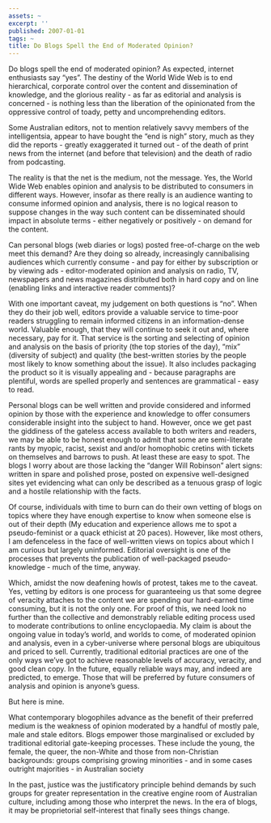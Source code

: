 ```yaml
---
assets: ~
excerpt: ''
published: 2007-01-01
tags: ~
title: Do Blogs Spell the End of Moderated Opinion?
---
```

Do blogs spell the end of moderated opinion? As expected, internet
enthusiasts say “yes”. The destiny of the World Wide Web is to end
hierarchical, corporate control over the content and dissemination of
knowledge, and the glorious reality - as far as editorial and analysis
is concerned - is nothing less than the liberation of the opinionated
from the oppressive control of toady, petty and uncomprehending editors.

Some Australian editors, not to mention relatively savvy members of the
intelligentsia, appear to have bought the “end is nigh” story, much as
they did the reports - greatly exaggerated it turned out - of the death
of print news from the internet (and before that television) and the
death of radio from podcasting.

The reality is that the net is the medium, not the message. Yes, the
World Wide Web enables opinion and analysis to be distributed to
consumers in different ways. However, insofar as there really is an
audience wanting to consume informed opinion and analysis, there is no
logical reason to suppose changes in the way such content can be
disseminated should impact in absolute terms - either negatively or
positively - on demand for the content.

Can personal blogs (web diaries or logs) posted free-of-charge on the
web meet this demand? Are they doing so already, increasingly
cannibalising audiences which currently consume - and pay for either by
subscription or by viewing ads - editor-moderated opinion and analysis
on radio, TV, newspapers and news magazines distributed both in hard
copy and on line (enabling links and interactive reader comments)?

With one important caveat, my judgement on both questions is “no”. When
they do their job well, editors provide a valuable service to time-poor
readers struggling to remain informed citizens in an information-dense
world. Valuable enough, that they will continue to seek it out and,
where necessary, pay for it. That service is the sorting and selecting
of opinion and analysis on the basis of priority (the top stories of the
day), “mix” (diversity of subject) and quality (the best-written stories
by the people most likely to know something about the issue). It also
includes packaging the product so it is visually appealing and - because
paragraphs are plentiful, words are spelled properly and sentences are
grammatical - easy to read.

Personal blogs can be well written and provide considered and informed
opinion by those with the experience and knowledge to offer consumers
considerable insight into the subject to hand. However, once we get past
the giddiness of the gateless access available to both writers and
readers, we may be able to be honest enough to admit that some are
semi-literate rants by myopic, racist, sexist and and/or homophobic
cretins with tickets on themselves and barrows to push. At least these
are easy to spot. The blogs I worry about are those lacking the “danger
Will Robinson” alert signs: written in spare and polished prose, posted
on expensive well-designed sites yet evidencing what can only be
described as a tenuous grasp of logic and a hostile relationship with
the facts.

Of course, individuals with time to burn can do their own vetting of
blogs on topics where they have enough expertise to know when someone
else is out of their depth (My education and experience allows me to
spot a pseudo-feminist or a quack ethicist at 20 paces). However, like
most others, I am defenceless in the face of well-written views on
topics about which I am curious but largely uninformed. Editorial
oversight is one of the processes that prevents the publication of
well-packaged pseudo-knowledge - much of the time, anyway.

Which, amidst the now deafening howls of protest, takes me to the
caveat. Yes, vetting by editors is one process for guaranteeing us that
some degree of veracity attaches to the content we are spending our
hard-earned time consuming, but it is not the only one. For proof of
this, we need look no further than the collective and demonstrably
reliable editing process used to moderate contributions to online
encyclopaedia. My claim is about the ongoing value in today’s world, and
worlds to come, of moderated opinion and analysis, even in a
cyber-universe where personal blogs are ubiquitous and priced to sell.
Currently, traditional editorial practices are one of the only ways
we’ve got to achieve reasonable levels of accuracy, veracity, and good
clean copy. In the future, equally reliable ways may, and indeed are
predicted, to emerge. Those that will be preferred by future consumers
of analysis and opinion is anyone’s guess.

But here is mine.

What contemporary blogophiles advance as the benefit of their preferred
medium is the weakness of opinion moderated by a handful of mostly pale,
male and stale editors. Blogs empower those marginalised or excluded by
traditional editorial gate-keeping processes. These include the young,
the female, the queer, the non-White and those from non-Christian
backgrounds: groups comprising growing minorities - and in some cases
outright majorities - in Australian society

In the past, justice was the justificatory principle behind demands by
such groups for greater representation in the creative engine room of
Australian culture, including among those who interpret the news. In the
era of blogs, it may be proprietorial self-interest that finally sees
things change.